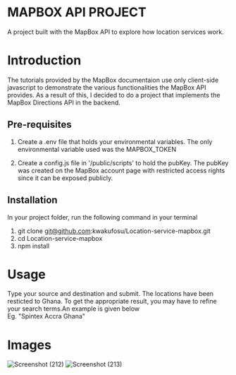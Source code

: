 # MAPBOX API PROJECT

A project built with the MapBox API to explore how location services work.

# Introduction
The tutorials provided by the MapBox documentaion use only client-side javascript to demonstrate the various functionalities the MapBox API provides. As a result of this, I decided to do a project that implements the MapBox Directions API in the backend.

 ## Pre-requisites
 1. Create a .env file that holds your environmental variables. The only environmental variable used was the MAPBOX_TOKEN 

 2. Create a config.js file in '/public/scripts' to hold the pubKey. The pubKey was created on the MapBox account page with restricted access rights since it can be exposed publicly.

 ## Installation
 In your project folder, run the following command in your terminal
 1. git clone git@github.com:kwakufosu/Location-service-mapbox.git
 2. cd Location-service-mapbox
 3. npm install

# Usage
Type your source and destination and submit.
The locations have been resticted to Ghana. To get the appropriate result, you may have to refine your search terms.An example is given below  
Eg. "Spintex Accra Ghana"

# Images
![Screenshot (212)](https://user-images.githubusercontent.com/79140311/209553295-2e36806a-10b0-4752-aa96-d11acef0b321.png)
![Screenshot (213)](https://user-images.githubusercontent.com/79140311/209553300-f6a2894d-cbde-4a09-888c-ae0c2f854288.png)
